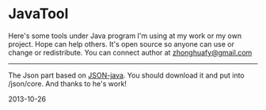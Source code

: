 # JavaTool
Here's some tools under Java program I'm using at my work or my own project. Hope can help others.
It's open source so anyone can use or change or redistribute.
You can connect author at zhonghuafy@gmail.com

****************
The Json part based on <a href="https://github.com/stleary/JSON-java/tree/JSON-java-1.4">JSON-java</a>. You should download it and put into /json/core. And thanks to he's work!

2013-10-26
